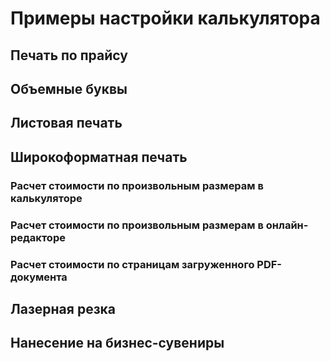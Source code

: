 # Примеры настройки калькулятора

## Печать по прайсу


## Объемные буквы


## Листовая печать

## Широкоформатная печать
### Расчет стоимости по произвольным размерам в калькуляторе 

### Расчет стоимости по произвольным размерам в онлайн-редакторе

### Расчет стоимости по страницам загруженного PDF-документа

## Лазерная резка


## Нанесение на бизнес-сувениры

